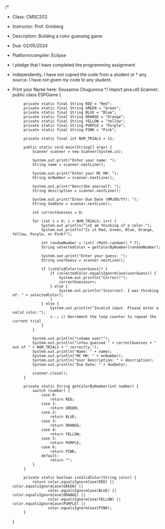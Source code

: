 /*
 * Class: CMSC203 
 * Instructor: Prof. Grinberg
 * Description: Building a color guessing game
 * Due: 02/05/2024
 * Platform/compiler: Eclipse 
 * I pledge that I have completed the programming assignment 
* independently. I have not copied the code from a student or   * any source. I have not given my code to any student.
 * Print your Name here: Sousanna Chugunova
*/
import java.util.Scanner;
public class ESPGame {

		    private static final String RED = "Red";
		    private static final String GREEN = "Green";
		    private static final String BLUE = "Blue";
		    private static final String ORANGE = "Orange";
		    private static final String YELLOW = "Yellow";
		    private static final String PURPLE = "Purple";
		    private static final String PINK = "Pink";

		    private static final int NUM_TRIALS = 11;
		    
		    public static void main(String[] args) {
				Scanner scanner = new Scanner(System.in); 
				
		        System.out.print("Enter your name: ");
		        String name = scanner.nextLine();

		        System.out.print("Enter your MC M#: ");
		        String mcNumber = scanner.nextLine();

		        System.out.print("Describe yourself: ");
		        String description = scanner.nextLine();

		        System.out.print("Enter Due Date (MM/DD/YY): ");
		        String dueDate = scanner.nextLine();

		        int correctGuesses = 0;

		        for (int i = 0; i < NUM_TRIALS; i++) {
		            System.out.println("\nI am thinking of a color.");
		            System.out.println("Is it Red, Green, Blue, Orange, Yellow, Purple, or Pink?");

		            int randomNumber = (int) (Math.random() * 7);
		            String selectedColor = getColorByNumber(randomNumber);

		            System.out.print("Enter your guess: ");
		            String userGuess = scanner.nextLine();

		            if (isValidColor(userGuess)) {
		                if (selectedColor.equalsIgnoreCase(userGuess)) {
		                    System.out.println("Correct!");
		                    correctGuesses++;
		                } else {
		                    System.out.println("Incorrect. I was thinking of: " + selectedColor);
		                }
		            } else {
		                System.out.println("Invalid input. Please enter a valid color.");
		                i--; // Decrement the loop counter to repeat the current trial
		            }
		        }

		        System.out.println("\nGame over!");
		        System.out.println("\nYou guessed " + correctGuesses + " out of " + NUM_TRIALS + " correctly.");
		        System.out.println("Name: " + name);
		        System.out.println("MC M#: " + mcNumber);
		        System.out.println("User Description: " + description);
		        System.out.println("Due Date: " + dueDate);

		        scanner.close();
		    }

		    private static String getColorByNumber(int number) {
		        switch (number) {
		            case 0:
		                return RED;
		            case 1:
		                return GREEN;
		            case 2:
		                return BLUE;
		            case 3:
		                return ORANGE;
		            case 4:
		                return YELLOW;
		            case 5:
		                return PURPLE;
		            case 6:
		                return PINK;
		            default:
		                return "";
		        }
		    }

		    private static boolean isValidColor(String color) {
		        return color.equalsIgnoreCase(RED) || color.equalsIgnoreCase(GREEN) ||
		               color.equalsIgnoreCase(BLUE) || color.equalsIgnoreCase(ORANGE) ||
		               color.equalsIgnoreCase(YELLOW) || color.equalsIgnoreCase(PURPLE) ||
		               color.equalsIgnoreCase(PINK);
		    }
	
	}


